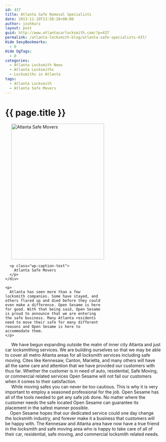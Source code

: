 ```yaml
---
id: 437
title: Atlanta Safe Removal Specialists
date: 2013-11-10T13:58:20+00:00
author: joshkurz
layout: post
guid: http://www.atlantacarlocksmith.com/?p=437
permalink: /atlanta-locksmith-blog/atlanta-safe-specialists-437/
Hide SexyBookmarks:
  - 0
Hide OgTags:
  - 0
categories:
  - Atlanta Locksmith News
  - Atlanta Locksmiths
  - Locksmiths in Atlanta
tags:
  - Atlanta Locksmith
  - Atlanta Safe Movers
---
```


{{ page.title }}
================

<div class="pf-content">
  <div>
    <div id="attachment_441" style="width: 310px" class="wp-caption alignright">
      <a href="{{site.baseurl}}/images/opensesame/uploads/2013/11/Gun-Safe-Movers5433.jpg"><img class="size-full wp-image-441 " style="padding-left: 20px;" alt="Atlanta Safe Movers" src="{{site.baseurl}}/images/opensesame/uploads/2013/11/Gun-Safe-Movers5433.jpg" width="300" height="438" /></a>
      
      <p class="wp-caption-text">
        Atlanta Safe Movers
      </p>
    </div>
    
    <p>
      Atlanta has seen more than a few locksmith companies. Some have stayed, and others flared up and died before they could even make a difference. Open Sesame is here for good. With that being said, Open Sesame is proud to announce that we are entering the safe business. Many Atlanta residents need to move their safe for many different reasons and Open Sesame is here to accommodate them.
    </p>
  </div>
  
  <div>
  </div>
  
  <div>
         We have begun expanding outside the realm of inner city Atlanta and just car locksmithing services. We are building ourselves so that we may be able to cover all metro Atlanta areas for all locksmith services including safe moving. Cites like Kennesaw, Canton, Marietta, and many others will have all the same care and attention that we have provided our customers with thus far. Whether the customer is in need of auto, residential, Safe Moving, or commercial related services Open Sesame will not fail our customers when it comes to their satisfaction.
  </div>
  
  <div>
  </div>
  
  <div>
         While moving safes you can never be too cautious. This is why it is very important to employ a seasoned professional for the job. Open Sesame has all of the tools needed to get any safe job done. No matter where the customer needs the safe located Open Sesame can guarantee its placement in the safest manner possible.
  </div>
  
  <div>
  </div>
  
  <div>
        Open Sesame hopes that our dedicated service could one day change the locksmith industry, and forever make it a business that customers will be happy with. The Kennesaw and Atlanta area have now have a true friend in the locksmith and safe moving area who is happy to take care of all of their car, residential, safe moving, and commercial locksmith related needs.
  </div>
</div>
